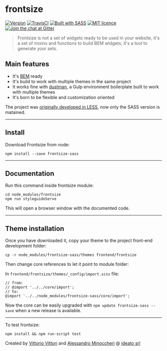 # frontsize

[![Version](http://img.shields.io/:version-4.0.0-E7C04B.svg)](https://github.com/ideatosrl/frontsize-sass/releases/tag/4.0.0)
[![TravisCI](https://travis-ci.org/ideatosrl/frontsize.svg?branch=master)](https://travis-ci.org/ideatosrl/frontsize/builds)
[![Built with SASS](http://img.shields.io/:language-SASS-ff6799.svg)](http://badges.github.io/badgerbadgerbadger/)
[![MIT licence](http://img.shields.io/:license-MIT-00AFFF.svg)](https://github.com/ideatosrl/frontsize-sass/blob/master/LICENSE.md)
[![Join the chat at Gitter](http://img.shields.io/:gitter-chat-00AFFF.svg)](https://gitter.im/ideatosrl/frontsize-sass)

>  Frontsize is not a set of widgets ready to be used in your website, it's a set
>  of mixins and functions to build BEM widgets, it's  a tool to generate your sets.

## Main features

- It's [BEM] ready
- It's build to work with multiple themes in the same project
- It works fine with [dustman], a Gulp environment boilerplate built to work with multiple themes
- It's born to be flexible and customization oriented

The project was [originally developed in LESS][less], now only the SASS version is matained.

--------------------------------------------------------------------------------

## Install

Download Frontsize from node:

```
npm install --save frontsize-sass
```

--------------------------------------------------------------------------------

## Documentation

Run this command inside frontsize module:

```
cd node_modules/frontsize
npm run styleguideServe
```

This will open a browser window with the documented code.

--------------------------------------------------------------------------------

## Theme installation

Once you have downloaded it, copy your theme to the project front-end development folder:

```
cp -r node_modules/frontsize-sass/themes frontend/frontsize
```

Then change core references to let it point to module folder:

In `frontend/frontsize/themes/_config/import.scss` file:

```less
// from:
// @import '../../core/import';
// to:
@import '../../node_modules/frontsize-sass/core/import';
```

Now the core can be easily upgraded with `npm update frontsize-sass --save` when a new release is available.

--------------------------------------------------------------------------------

To test frontsize:

```
npm install && npm run-script test
```

Created by [Vittorio Vittori][vitto] and [Alessandro Minoccheri][minompi] @ [ideato srl][ideato]

[app]: https://github.com/ideatosrl/frontsize-sass/blob/master/themes/default/app.scss
[automation_config]: https://github.com/ideatosrl/frontsize-sass/blob/master/frontsize.yml.dist
[automation_grunt]: https://github.com/ideatosrl/frontsize-sass/blob/master/Gruntfile.js
[automation_gulp]: https://github.com/ideatosrl/frontsize-sass/blob/master/gulpfile.js
[bem]: https://github.com/ideatosrl/frontsize-sass/blob/master/core/components/bem.scss
[bem_expressive]: https://github.com/ideatosrl/frontsize-sass/blob/master/core/components/bem-expressive.scss
[csslint]: https://github.com/CSSLint/csslint
[csslintrc]: https://github.com/ideatosrl/frontsize-sass/blob/master/.csslintrc
[docs]: https://github.com/ideatosrl/frontsize-less/wiki
[dustman]: https://github.com/ideatosrl/dustman
[grids]: https://github.com/ideatosrl/frontsize-sass/tree/master/core/grids
[ideato]: http://www.ideato.it
[less]: https://github.com/ideatosrl/frontsize-less
[migration]: https://gist.github.com/vitto/9b7dfc40ef710470fed1
[minompi]: https://twitter.com/minompi
[sass]: https://github.com/ideatosrl/frontsize-sass
[sassdoc]: http://sassdoc.com/
[site]: http://frontsize.com
[tests]: https://github.com/ideatosrl/frontsize-sass/tree/master/test/js
[vitto]: https://twitter.com/vttrx

